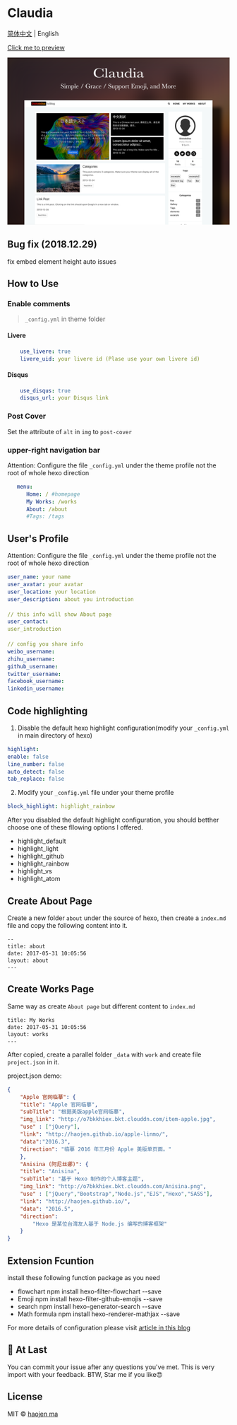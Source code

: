# Claudia

[简体中文](./README.md) | English

[Click me to preview](https://haojen.github.io/Claudia-theme-blog/)

![cover](./screenshot/claudia-cover.png)

## Bug fix (2018.12.29)

fix embed element height auto issues

## How to Use

### Enable comments

> `_config.yml` in theme folder

#### Livere

```yml
    use_livere: true
    livere_uid: your livere id (Plase use your own livere id)
```

#### Disqus

```yml
    use_disqus: true
    disqus_url: your Disqus link
```

### Post Cover

Set the attribute of `alt` in `img` to `post-cover`

### upper-right navigation bar

Attention: Configure the file `_config.yml` under the theme profile not the root of whole hexo direction

```yml
   menu:
      Home: / #homepage
      My Works: /works
      About: /about
      #Tags: /tags

```

## User's Profile

Attention: Configure the file `_config.yml` under the theme profile not the root of whole hexo direction

```yml
user_name: your name
user_avatar: your avatar
user_location: your location
user_description: about you introduction

// this info will show About page
user_contact: 
user_introduction

// config you share info
weibo_username: 
zhihu_username: 
github_username:
twitter_username: 
facebook_username: 
linkedin_username: 
```

## Code highlighting

1. Disable the default hexo highlight configuration(modify your `_config.yml` in main directory of hexo)

```yml
highlight:
enable: false
line_number: false
auto_detect: false
tab_replace: false
```

2. Modify your `_config.yml` file under your theme profile

```yml
block_highlight: highlight_rainbow
```

After you disabled the default highlight configuration, you should betther choose one of these fllowing options I offered.

* highlight_default
* highlight_light
* highlight_github
* highlight_rainbow
* highlight_vs
* highlight_atom

## Create About Page

Create a new folder `about` under the source of hexo, then create a `index.md` file and copy the following content into it.

	--
    title: about
	date: 2017-05-31 10:05:56
	layout: about
	---

## Create Works Page

Same way as create `About page` but different content to `index.md`

```
title: My Works
date: 2017-05-31 10:05:56
layout: works
---
```

After copied, create a parallel folder `_data` with `work` and create file `project.json` in it.

project.json demo:

```json
{
    "Apple 官网临摹": {
    "title": "Apple 官网临摹",
    "subTitle": "根据美版apple官网临摹",
    "img_link": "http://o7bkkhiex.bkt.clouddn.com/item-apple.jpg",
    "use" : ["jQuery"],
    "link": "http://haojen.github.io/apple-linmo/",
    "data":"2016.3",
    "direction": "临摹 2016 年三月份 Apple 美版单页面。"
    },
    "Anisina (阿尼丝娜)": {
    "title": "Anisina",
    "subTitle": "基于 Hexo 制作的个人博客主题",
    "img_link": "http://o7bkkhiex.bkt.clouddn.com/Anisina.png",
    "use" : ["jQuery","Bootstrap","Node.js","EJS","Hexo","SASS"],
    "link": "http://haojen.github.io/",
    "data": "2016.5",
    "direction":
        "Hexo 是某位台湾友人基于 Node.js 编写的博客框架"
    }
}
```

## Extension Fcuntion

install these following function package as you need

* flowchart
    npm install hexo-filter-flowchart --save
* Emoji
    npm install hexo-filter-github-emojis --save
* search
        npm install hexo-generator-search --save
* Math formula
    npm install hexo-renderer-mathjax --save

For more details of configuration please visit [article in this blog](https://haojen.github.io/Claudia-theme-blog/)

## 💙 At Last

You can commit your issue after any questions you've met. This
is very import with your feedback.
BTW, Star me if you like😍

## License

MIT © [haojen ma](http://haojen.github.io)
